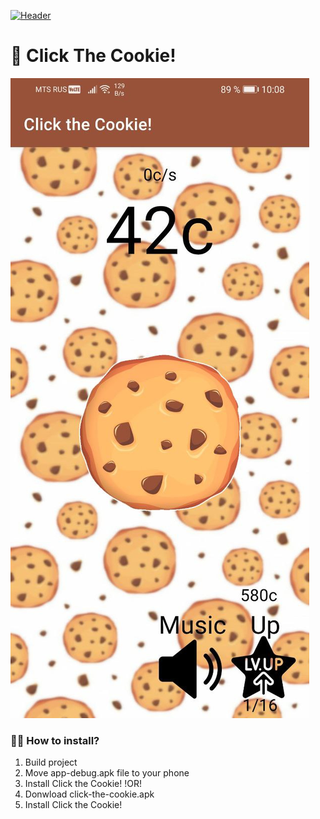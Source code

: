 [![Header](https://github.com/st0pcha/st0pcha/blob/main/assets/header.png)](https://st0pcha.github.io/)

# 🍪 Click The Cookie!
[![Screenshot](./screenshot.jpg)](https://github.com/st0pcha)

### 🏃‍♂️ How to install?
1. Build project
2. Move app-debug.apk file to your phone
3. Install Click the Cookie!
!OR!
1. Donwload click-the-cookie.apk
2. Install Click the Cookie!